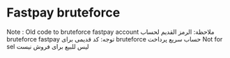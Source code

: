 # Fastpay bruteforce

Note : Old code to bruteforce fastpay account
ملاحظة: الرمز القديم لحساب bruteforce fastpay
توجه: کد قدیمی برای bruteforce حساب سریع پرداخت
Not for sel
ليس للبيع
برای فروش نیست

